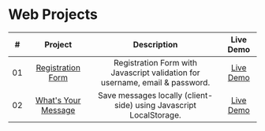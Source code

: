 # Web Projects

| # | Project | Description | Live Demo |
| :-: | :-: | :-: | :-: |
| 01 | [Registration Form](/registration-form) | Registration Form with Javascript validation for username, email & password. | [Live Demo](https://swetankraj.github.io/web-projects/registration-form/)  |
| 02 | [What's Your Message](/whats-your-message) | Save messages locally (client-side) using Javascript LocalStorage. | [Live Demo](https://swetankraj.github.io/web-projects/whats-your-message/) |
